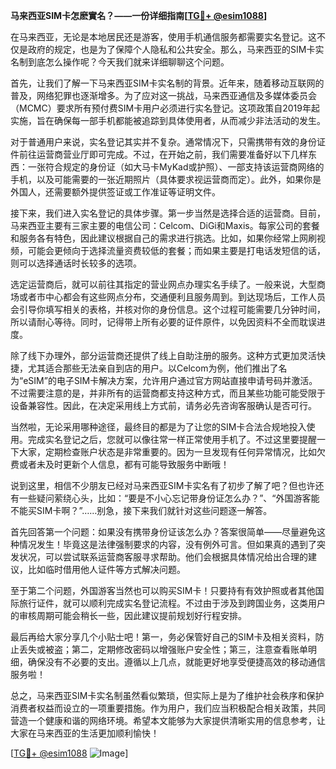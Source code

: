 **马来西亚SIM卡怎麽實名？——一份详细指南[[TG💪+ @esim1088](https://t.me/s/esim1088)]**

在马来西亚，无论是本地居民还是游客，使用手机通信服务都需要实名登记。这不仅是政府的规定，也是为了保障个人隐私和公共安全。那么，马来西亚的SIM卡实名制到底怎么操作呢？今天我们就来详细聊聊这个问题。

首先，让我们了解一下马来西亚SIM卡实名制的背景。近年来，随着移动互联网的普及，网络犯罪也逐渐增多。为了应对这一挑战，马来西亚通信及多媒体委员会（MCMC）要求所有预付费SIM卡用户必须进行实名登记。这项政策自2019年起实施，旨在确保每一部手机都能被追踪到具体使用者，从而减少非法活动的发生。

对于普通用户来说，实名登记其实并不复杂。通常情况下，只需携带有效的身份证件前往运营商营业厅即可完成。不过，在开始之前，我们需要准备好以下几样东西：一张符合规定的身份证（如大马卡MyKad或护照）、一部支持该运营商网络的手机，以及可能需要的一张近期照片（具体要求视运营商而定）。此外，如果你是外国人，还需要额外提供签证或工作准证等证明文件。

接下来，我们进入实名登记的具体步骤。第一步当然是选择合适的运营商。目前，马来西亚主要有三家主要的电信公司：Celcom、DiGi和Maxis。每家公司的套餐和服务各有特色，因此建议根据自己的需求进行挑选。比如，如果你经常上网刷视频，可能会更倾向于选择流量资费较低的套餐；而如果主要是打电话发短信的话，则可以选择通话时长较多的选项。

选定运营商后，就可以前往其指定的营业网点办理实名手续了。一般来说，大型商场或者市中心都会有这些网点分布，交通便利且服务周到。到达现场后，工作人员会引导你填写相关的表格，并核对你的身份信息。这个过程可能需要几分钟时间，所以请耐心等待。同时，记得带上所有必要的证件原件，以免因资料不全而耽误进度。

除了线下办理外，部分运营商还提供了线上自助注册的服务。这种方式更加灵活快捷，尤其适合那些无法亲自到店的用户。以Celcom为例，他们推出了名为“eSIM”的电子SIM卡解决方案，允许用户通过官方网站直接申请号码并激活。不过需要注意的是，并非所有的运营商都支持这种方式，而且某些功能可能受限于设备兼容性。因此，在决定采用线上方式前，请务必先咨询客服确认是否可行。

当然啦，无论采用哪种途径，最终目的都是为了让您的SIM卡合法合规地投入使用。完成实名登记之后，您就可以像往常一样正常使用手机了。不过这里要提醒一下大家，定期检查账户状态是非常重要的。因为一旦发现有任何异常情况，比如欠费或者未及时更新个人信息，都有可能导致服务中断哦！

说到这里，相信不少朋友已经对马来西亚SIM卡实名有了初步了解了吧？但也许还有一些疑问萦绕心头，比如：“要是不小心忘记带身份证怎么办？”、“外国游客能不能买SIM卡啊？”……别急，接下来我们就针对这些问题逐一解答。

首先回答第一个问题：如果没有携带身份证该怎么办？答案很简单——尽量避免这种情况发生！毕竟这是法律强制要求的内容，没有例外可言。但如果真的遇到了突发状况，可以尝试联系运营商客服寻求帮助。他们会根据具体情况给出合理的建议，比如临时借用他人证件等方式解决问题。

至于第二个问题，外国游客当然也可以购买SIM卡！只要持有有效护照或者其他国际旅行证件，就可以顺利完成实名登记流程。不过由于涉及到跨国业务，这类用户的审核周期可能会稍长一些，因此建议提前规划好行程安排。

最后再给大家分享几个小贴士吧！第一，务必保管好自己的SIM卡及相关资料，防止丢失或被盗；第二，定期修改密码以增强账户安全性；第三，注意查看账单明细，确保没有不必要的支出。遵循以上几点，就能更好地享受便捷高效的移动通信服务啦！

总之，马来西亚SIM卡实名制虽然看似繁琐，但实际上是为了维护社会秩序和保护消费者权益而设立的一项重要措施。作为用户，我们应当积极配合相关政策，共同营造一个健康和谐的网络环境。希望本文能够为大家提供清晰实用的信息参考，让大家在马来西亚的生活更加顺利愉快！

[[TG💪+ @esim1088](https://t.me/s/esim1088) ![Image](https://i.postimg.cc/4NQfJmqS/Snipaste-2025-05-13-00-14-12.png)]